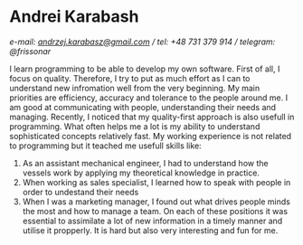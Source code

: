 # Andrei Karabash

*e-mail: andrzej.karabasz@gmail.com / tel: +48 731 379 914 / telegram: @frissonar*

I learn programming to be able to develop my own software. First of all, I focus on quality. Therefore, I try to put as much effort as I can to understand new infromation well from the very beginning. My main priorities are efficiency, accuracy and tolerance to the people around me. I am good at communicating with people, understanding their needs and managing. Recently, I noticed that my quality-first approach is also usefull in programming. What often helps me a lot is my ability to understand sophisticated concepts relatively fast.
My working experience is not related to programming but it teached me usefull skills like:
1. As an assistant mechanical engineer, I had to understand how the vessels work by applying my theoretical knowledge in practice.
2. When working as sales specialist, I learned how to speak with people in order to undestand their needs
3. When I was a marketing manager, I found out what drives people minds the most and how to manage a team.
On each of these positions it was essential to assimilate a lot of new information in a timely manner and utilise it propperly. It is hard but also very interesting and fun for me.
